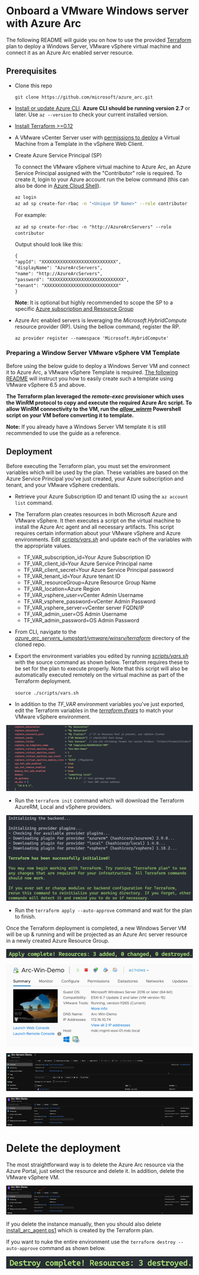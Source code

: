 # Onboard a VMware Windows server with Azure Arc

The following README will guide you on how to use the provided [Terraform](https://www.terraform.io/) plan to deploy a Windows Server, VMware vSphere virtual machine and connect it as an Azure Arc enabled server resource.

## Prerequisites

* Clone this repo

    ```terminal
    git clone https://github.com/microsoft/azure_arc.git
    ```
    
* [Install or update Azure CLI](https://docs.microsoft.com/en-us/cli/azure/install-azure-cli?view=azure-cli-latest). **Azure CLI should be running version 2.7** or later. Use ```az --version``` to check your current installed version.

* [Install Terraform >=0.12](https://learn.hashicorp.com/terraform/getting-started/install.html)

* A VMware vCenter Server user with [permissions to deploy](https://docs.vmware.com/en/VMware-vSphere/6.7/com.vmware.vsphere.vm_admin.doc/GUID-8254CD05-CC06-491D-BA56-A773A32A8130.html) a Virtual Machine from a Template in the vSphere Web Client.

* Create Azure Service Principal (SP)   

    To connect the VMware vSphere virtual machine to Azure Arc, an Azure Service Principal assigned with the "Contributor" role is required. To create it, login to your Azure account run the below command (this can also be done in [Azure Cloud Shell](https://shell.azure.com/)). 

    ```bash
    az login
    az ad sp create-for-rbac -n "<Unique SP Name>" --role contributor
    ```

    For example:

    ```az ad sp create-for-rbac -n "http://AzureArcServers" --role contributor```

    Output should look like this:

    ```
    {
    "appId": "XXXXXXXXXXXXXXXXXXXXXXXXXXXX",
    "displayName": "AzureArcServers",
    "name": "http://AzureArcServers",
    "password": "XXXXXXXXXXXXXXXXXXXXXXXXXXXX",
    "tenant": "XXXXXXXXXXXXXXXXXXXXXXXXXXXX"
    }
    ```

    **Note**: It is optional but highly recommended to scope the SP to a specific [Azure subscription and Resource Group](https://docs.microsoft.com/en-us/cli/azure/ad/sp?view=azure-cli-latest)

* Azure Arc enabled servers is leveraging the *Microsoft.HybridCompute* resource provider (RP). Using the bellow command, register the RP.

    ```console
    az provider register --namespace 'Microsoft.HybridCompute'
    ```

### Preparing a Window Server VMware vSphere VM Template

Before using the below guide to deploy a Windows Server VM and connect it to Azure Arc, a VMware vSphere Template is required. [The following README](../docs/vmware_winsrv2k19_template.md) will instruct you how to easily create such a template using VMware vSphere 6.5 and above. 

**The Terraform plan leveraged the *remote-exec* provisioner which uses the WinRM protocol to copy and execute the required Azure Arc script. To allow WinRM connectivity to the VM, run the [*allow_winrm*](../vmware/winsrv/terraform/scripts/allow_winrm.ps1) Powershell script on your VM before converting it to template.** 

**Note:** If you already have a Windows Server VM template it is still recommended to use the guide as a reference. 

## Deployment

Before executing the Terraform plan, you must set the environment variables which will be used by the plan. These variables are based on the Azure Service Principal you've just created, your Azure subscription and tenant, and your VMware vSphere credentials.

* Retrieve your Azure Subscription ID and tenant ID using the ```az account list``` command.

* The Terraform plan creates resources in both Microsoft Azure and VMware vSphere. It then executes a script on the virtual machine to install the Azure Arc agent and all necessary artifacts. This script requires certain information about your VMware vSphere and Azure environments. Edit [*scripts/vars.sh*](../vmware/winsrv/terraform/scripts/vars.sh) and update each of the variables with the appropriate values.
    
    * TF_VAR_subscription_id=Your Azure Subscription ID
    * TF_VAR_client_id=Your Azure Service Principal name
    * TF_VAR_client_secret=Your Azure Service Principal password
    * TF_VAR_tenant_id=Your Azure tenant ID
    * TF_VAR_resourceGroup=Azure Resource Group Name
    * TF_VAR_location=Azure Region
    * TF_VAR_vsphere_user=vCenter Admin Username
    * TF_VAR_vsphere_password=vCenter Admin Password
    * TF_VAR_vsphere_server=vCenter server FQDN/IP
    * TF_VAR_admin_user=OS Admin Username
    * TF_VAR_admin_password=OS Admin Password

* From CLI, navigate to the [*azure_arc_servers_jumpstart/vmware/winsrv/terraform*](../vmware/winsrv/terraform) directory of the cloned repo.

* Export the environment variables you edited by running [*scripts/vars.sh*](../vmware/winsrv/terraform/scripts/vars.sh) with the source command as shown below. Terraform requires these to be set for the plan to execute properly. Note that this script will also be automatically executed remotely on the virtual machine as part of the Terraform deployment. 

    ```source ./scripts/vars.sh```

* In addition to the *TF_VAR* environment variables you've just exported, edit the Terraform variables in the [*terraform.tfvars*](../vmware/winsrv/terraform/terraform.tfvars) to match your VMware vSphere environment.

![](../img/vmware_terraform_winsrv/01.png)

* Run the ```terraform init``` command which will download the Terraform AzureRM, Local and vSphere providers.

![](../img/vmware_terraform_winsrv/02.png)

* Run the ```terraform apply --auto-approve``` command and wait for the plan to finish. 

Once the Terraform deployment is completed, a new Windows Server VM will be up & running and will be projected as an Azure Arc server resource in a newly created Azure Resource Group. 

![](../img/vmware_terraform_winsrv/03.png)

![](../img/vmware_terraform_winsrv/04.png)

![](../img/vmware_terraform_winsrv/05.png)

![](../img/vmware_terraform_winsrv/06.png)

# Delete the deployment

The most straightforward way is to delete the Azure Arc resource via the Azure Portal, just select the resource and delete it. In addition, delete the VMware vSphere VM.

![](../img/vmware_terraform_winsrv/07.png)

If you delete the instance manually, then you should also delete [install_arc_agent.ps1](../vmware/winsrv/terraform/scripts) which is created by the Terraform plan.

If you want to nuke the entire environment use the ```terraform destroy --auto-approve``` command as shown below.

![](../img/vmware_terraform_winsrv/08.png)
